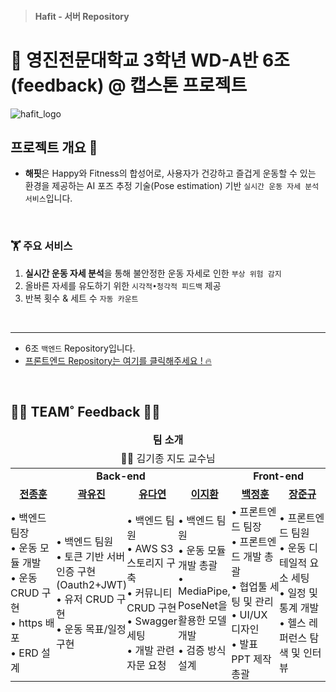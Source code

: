> #### Hafit - 서버 Repository
# 👋 영진전문대학교 3학년 WD-A반 6조(feedback) @ 캡스톤 프로젝트  
![hafit_logo](https://github.com/Team-HAFIT/HAFIT-Client/assets/103083251/6077c313-5d90-437c-8b62-e09cce3e8d0f)  

## 프로젝트 개요 👀  
- **해핏**은 Happy와 Fitness의 합성어로, 사용자가 건강하고 즐겁게 운동할 수 있는 환경을 제공하는 AI 포즈 추정 기술(Pose estimation) 기반 `실시간 운동 자세 분석 서비스`입니다.

<br />

### 🏋️ 주요 서비스

1. **실시간 운동 자세 분석**을 통해 불안정한 운동 자세로 인한 `부상 위험 감지`
2. 올바른 자세를 유도하기 위한 `시각적•청각적 피드백` 제공
3. 반복 횟수 & 세트 수 `자동 카운트` 
  
<br />  

---

- 6조 `백엔드` Repository입니다.  
- [프론트엔드 Repository는 여기를 클릭해주세요 ! 🔥](https://github.com/Team-HAFIT/HAFIT-Client)
<br />

## 👨‍💻 TEAM˚ Feedback 👩‍💻  

<table width="100%">
   <thead>
      <tr align="center">
         <td colspan = "6">
            <span><b>팀 소개</b></span>
         </td>
      </tr>
       <tr align="center">
           <td colspan = "6">
               👨‍🏫 김기종 지도 교수님
           </td>
      </tr>
   </thead>
   <tbody>
       <tr>
           <td align="center" colspan = "4"><b>Back-end</b></td>
           <td align="center" colspan = "2"><b>Front-end</b></td>
       </tr>
       <tr>
           <td align="center"><a href="https://github.com/WDJJH"><b>전종훈</b></a></td>
           <td align="center"><a href="https://github.com/ooyniz"><b>곽유진</b></a></td>
           <td align="center"><a href="https://github.com/da-pri"><b>유다연</b></a></td>
           <td align="center"><a href="https://github.com/LJH-3410"><b>이지환</b></a></td>
           <td align="center"><a href="https://github.com/baegjhoon"><b>백정훈</b></a></td>
           <td align="center"><a href="https://github.com/jjun9"><b>장준규</b></a></td>
       </tr>
       <tr>
            <td width="16%" style="padding:0;">
               • 백엔드 팀장<br />
               • 운동 모듈 개발<br />
               • 운동 CRUD 구현<br />
               • https 배포<br />
               • ERD 설계<br />
            </td>
            <td width="16%" style="padding:0;">
               • 백엔드 팀원<br />
               • 토큰 기반 서버 인증 구현<br/>(Oauth2+JWT)<br />
               • 유저 CRUD 구현<br />
               • 운동 목표/일정 구현<br />
            </td>
            <td width="17%" style="padding:0;">
               • 백엔드 팀원<br />
               • AWS S3 스토리지 구축<br />
               • 커뮤니티 CRUD 구현<br />
               • Swagger 세팅<br />
               • 개발 관련 자문 요청<br />
            </td>
            <td width="17%" style="padding:0;">
               • 백엔드 팀원<br />
               • 운동 모듈 개발 총괄<br />
               • MediaPipe, PoseNet을 활용한 모델 개발<br />
               • 검증 방식 설계<br />
            </td>
            <td width="17%" style="padding:0;">
               • 프론트엔드 팀장<br />
               • 프론트엔드 개발 총괄<br />
               • 협업툴 세팅 및 관리<br />
               • UI/UX 디자인<br />
               • 발표 PPT 제작 총괄
            </td>
            <td width="17%" style="padding:0;">
               • 프론트엔드 팀원<br />
               • 운동 디테일적 요소 세팅<br />
               • 일정 및 통계 개발<br />
               • 헬스 레퍼런스 탐색 및 인터뷰<br />
            </td>
       </tr>
   </tbody>
</table>
